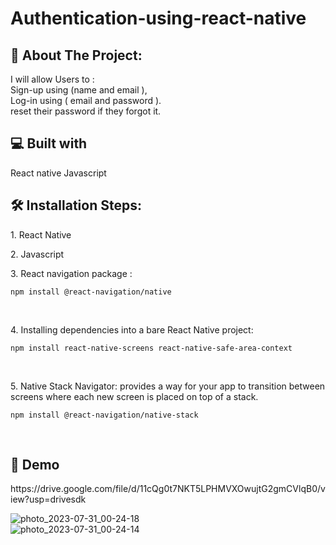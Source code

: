 
# Authentication-using-react-native

<h2 >🧐 About The Project: </h2>

I will allow Users to :
<br>
Sign-up using (name and email ),
<br>
Log-in using ( email and password ).
<br>
reset their password if they forgot it.

<h2 >💻 Built with </h2>
React native
Javascript

<h2 >🛠️ Installation Steps: </h2>
<p>1. React Native</p>

<p>2. Javascript</p>

<p>3. React navigation package :</p>

```
npm install @react-navigation/native
```
<br>
<p>4. Installing dependencies into a bare React Native project:</p>

```
npm install react-native-screens react-native-safe-area-context
```
<br>
<p>5. Native Stack Navigator: provides a way for your app to transition between screens where each new screen is placed on top of a stack.</p>

```
npm install @react-navigation/native-stack
```
<br>


<h2 >🚀 Demo </h2>
https://drive.google.com/file/d/11cQg0t7NKT5LPHMVXOwujtG2gmCVlqB0/view?usp=drivesdk
<br>

![photo_2023-07-31_00-24-18](https://github.com/DinaElbeny/Authentication-using-react-native/assets/73561115/e995f9cd-3809-48f7-8ecd-770a6cc4731c)
<br>
![photo_2023-07-31_00-24-14](https://github.com/DinaElbeny/Authentication-using-react-native/assets/73561115/57c7a327-ac53-44da-b6b5-da5a3a6af242)
